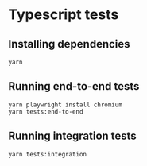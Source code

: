 # Typescript tests

## Installing dependencies

```
yarn
```


## Running end-to-end tests

```
yarn playwright install chromium
yarn tests:end-to-end
```

## Running integration tests

```
yarn tests:integration
```

